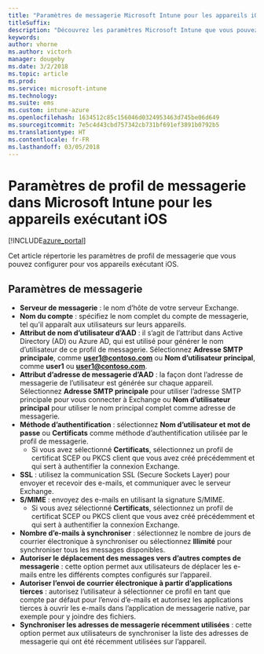 ```yaml
---
title: "Paramètres de messagerie Microsoft Intune pour les appareils iOS"
titleSuffix: 
description: "Découvrez les paramètres Microsoft Intune que vous pouvez utiliser pour configurer les paramètres de messagerie sur des appareils exécutant iOS."
keywords: 
author: vhorne
ms.author: victorh
manager: dougeby
ms.date: 3/2/2018
ms.topic: article
ms.prod: 
ms.service: microsoft-intune
ms.technology: 
ms.suite: ems
ms.custom: intune-azure
ms.openlocfilehash: 1634512c85c156046d0324953463d745be06d649
ms.sourcegitcommit: 7e5c4d43cbd757342cb731bf691ef3891b0792b5
ms.translationtype: HT
ms.contentlocale: fr-FR
ms.lasthandoff: 03/05/2018
---
```

# <a name="email-profile-settings-in-microsoft-intune-for-devices-running-ios"></a>Paramètres de profil de messagerie dans Microsoft Intune pour les appareils exécutant iOS 

[!INCLUDE[azure_portal](./includes/azure_portal.md)]

Cet article répertorie les paramètres de profil de messagerie que vous pouvez configurer pour vos appareils exécutant iOS.

## <a name="email-settings"></a>Paramètres de messagerie

- **Serveur de messagerie** : le nom d’hôte de votre serveur Exchange.
- **Nom du compte** : spécifiez le nom complet du compte de messagerie, tel qu’il apparaît aux utilisateurs sur leurs appareils.
- **Attribut de nom d’utilisateur d’AAD** : il s’agit de l’attribut dans Active Directory (AD) ou Azure AD, qui est utilisé pour générer le nom d’utilisateur de ce profil de messagerie. Sélectionnez **Adresse SMTP principale**, comme **user1@contoso.com** ou **Nom d’utilisateur principal**, comme **user1** ou **user1@contoso.com**.
- **Attribut d’adresse de messagerie d’AAD** : la façon dont l’adresse de messagerie de l’utilisateur est générée sur chaque appareil. Sélectionnez **Adresse SMTP principale** pour utiliser l’adresse SMTP principale pour vous connecter à Exchange ou **Nom d’utilisateur principal** pour utiliser le nom principal complet comme adresse de messagerie.
- **Méthode d’authentification** : sélectionnez **Nom d’utilisateur et mot de passe** ou **Certificats** comme méthode d’authentification utilisée par le profil de messagerie.
    - Si vous avez sélectionné **Certificats**, sélectionnez un profil de certificat SCEP ou PKCS client que vous avez créé précédemment et qui sert à authentifier la connexion Exchange.
- **SSL** : utilisez la communication SSL (Secure Sockets Layer) pour envoyer et recevoir des e-mails, et communiquer avec le serveur Exchange.
- **S/MIME** : envoyez des e-mails en utilisant la signature S/MIME.
    - Si vous avez sélectionné **Certificats**, sélectionnez un profil de certificat SCEP ou PKCS client que vous avez créé précédemment et qui sert à authentifier la connexion Exchange.
- **Nombre d’e-mails à synchroniser** : sélectionnez le nombre de jours de courrier électronique à synchroniser ou sélectionnez **Illimité** pour synchroniser tous les messages disponibles.
- **Autoriser le déplacement des messages vers d’autres comptes de messagerie** : cette option permet aux utilisateurs de déplacer les e-mails entre les différents comptes configurés sur l’appareil.
- **Autoriser l’envoi de courrier électronique à partir d’applications tierces** : autorisez l’utilisateur à sélectionner ce profil en tant que compte par défaut pour l’envoi d’e-mails et autorisez les applications tierces à ouvrir les e-mails dans l’application de messagerie native, par exemple pour y joindre des fichiers.
- **Synchroniser les adresses de messagerie récemment utilisées** : cette option permet aux utilisateurs de synchroniser la liste des adresses de messagerie qui ont été récemment utilisées sur l’appareil.
